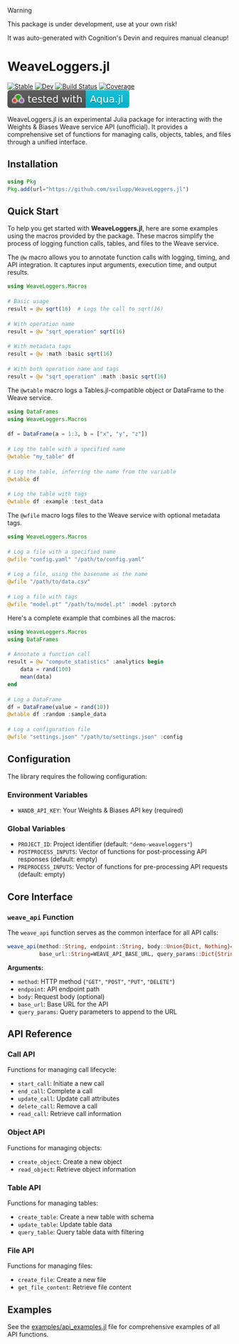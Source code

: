 > [!WARNING]
> This package is under development, use at your own risk!
> 
> It was auto-generated with Cognition's Devin and requires manual cleanup!

# WeaveLoggers.jl

[![Stable](https://img.shields.io/badge/docs-stable-blue.svg)](https://svilupp.github.io/WeaveLoggers.jl/stable/)
[![Dev](https://img.shields.io/badge/docs-dev-blue.svg)](https://svilupp.github.io/WeaveLoggers.jl/dev/)
[![Build Status](https://github.com/svilupp/WeaveLoggers.jl/actions/workflows/CI.yml/badge.svg?branch=main)](https://github.com/svilupp/WeaveLoggers.jl/actions/workflows/CI.yml?query=branch%3Amain)
[![Coverage](https://codecov.io/gh/svilupp/WeaveLoggers.jl/branch/main/graph/badge.svg)](https://codecov.io/gh/svilupp/WeaveLoggers.jl)
[![Aqua](https://raw.githubusercontent.com/JuliaTesting/Aqua.jl/master/badge.svg)](https://github.com/JuliaTesting/Aqua.jl)

WeaveLoggers.jl is an experimental Julia package for interacting with the Weights & Biases Weave service API (unofficial). It provides a comprehensive set of functions for managing calls, objects, tables, and files through a unified interface.

## Installation

```julia
using Pkg
Pkg.add(url="https://github.com/svilupp/WeaveLoggers.jl")
```
## Quick Start

To help you get started with **WeaveLoggers.jl**, here are some examples using the macros provided by the package. These macros simplify the process of logging function calls, tables, and files to the Weave service.


The `@w` macro allows you to annotate function calls with logging, timing, and API integration. It captures input arguments, execution time, and output results.
```julia
using WeaveLoggers.Macros

# Basic usage
result = @w sqrt(16)  # Logs the call to sqrt(16)

# With operation name
result = @w "sqrt_operation" sqrt(16)

# With metadata tags
result = @w :math :basic sqrt(16)

# With both operation name and tags
result = @w "sqrt_operation" :math :basic sqrt(16)
```

The `@wtable` macro logs a Tables.jl-compatible object or DataFrame to the Weave service.
```julia
using DataFrames
using WeaveLoggers.Macros

df = DataFrame(a = 1:3, b = ["x", "y", "z"])

# Log the table with a specified name
@wtable "my_table" df

# Log the table, inferring the name from the variable
@wtable df

# Log the table with tags
@wtable df :example :test_data
```
The `@wfile` macro logs files to the Weave service with optional metadata tags.
```julia
using WeaveLoggers.Macros

# Log a file with a specified name
@wfile "config.yaml" "/path/to/config.yaml"

# Log a file, using the basename as the name
@wfile "/path/to/data.csv"

# Log a file with tags
@wfile "model.pt" "/path/to/model.pt" :model :pytorch
```
Here's a complete example that combines all the macros:
```julia
using WeaveLoggers.Macros
using DataFrames

# Annotate a function call
result = @w "compute_statistics" :analytics begin
    data = rand(100)
    mean(data)
end

# Log a DataFrame
df = DataFrame(value = rand(10))
@wtable df :random :sample_data

# Log a configuration file
@wfile "settings.json" "/path/to/settings.json" :config
```

## Configuration

The library requires the following configuration:

### Environment Variables

- `WANDB_API_KEY`: Your Weights & Biases API key (required)

### Global Variables

- `PROJECT_ID`: Project identifier (default: `"demo-weaveloggers"`)
- `POSTPROCESS_INPUTS`: Vector of functions for post-processing API responses (default: empty)
- `PREPROCESS_INPUTS`: Vector of functions for pre-processing API requests (default: empty)

## Core Interface

### `weave_api` Function

The `weave_api` function serves as the common interface for all API calls:

```julia
weave_api(method::String, endpoint::String, body::Union{Dict, Nothing}=nothing;
          base_url::String=WEAVE_API_BASE_URL, query_params::Dict{String, String}=Dict{String, String}())
```

**Arguments:**

- `method`: HTTP method (`"GET"`, `"POST"`, `"PUT"`, `"DELETE"`)
- `endpoint`: API endpoint path
- `body`: Request body (optional)
- `base_url`: Base URL for the API
- `query_params`: Query parameters to append to the URL

## API Reference

### Call API

Functions for managing call lifecycle:

- `start_call`: Initiate a new call
- `end_call`: Complete a call
- `update_call`: Update call attributes
- `delete_call`: Remove a call
- `read_call`: Retrieve call information

### Object API

Functions for managing objects:

- `create_object`: Create a new object
- `read_object`: Retrieve object information

### Table API

Functions for managing tables:

- `create_table`: Create a new table with schema
- `update_table`: Update table data
- `query_table`: Query table data with filtering

### File API

Functions for managing files:

- `create_file`: Create a new file
- `get_file_content`: Retrieve file content

## Examples

See the [examples/api_examples.jl](examples/api_examples.jl) file for comprehensive examples of all API functions.